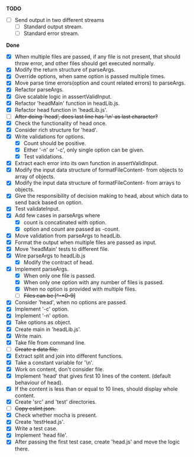 **TODO**

- [ ] Send output in two different streams
  - [ ] Standard output stream.
  - [ ] Standard error stream.

**Done**

- [x] When multiple files are passed, if any file is not present, that should throw error, and other files should get executed normally.
- [x] Modify the return structure of parseArgs.
- [x] Override options, when same option is passed multiple times.
- [X] Move parse time errors(option and count related errors) to parseArgs.
- [x] Refactor parseArgs.
- [x] Give scalable logic in asssertValidInput.
- [x] Refactor 'headMain' function in headLib.js.
- [x] Refactor head function in 'headLib.js'.
- [ ] ~~After doing 'head', does last line has '\n' as last character?~~
- [x] Check the functionality of head once.
- [x] Consider rich structure for 'head'.
- [x] Write validations for options.
  - [x] Count should be positive.
  - [x] Either '-n' or '-c', only single option can be given.
  - [x] Test validations.
- [x] Extract each error into its own function in assertValidInput.
- [x] Modify the input data structure of formatFileContent- from objects to array of objects.
- [x] Modify the input data structure of formatFileContent- from arrays to objects.
- [x] Give the responsibility of decision making to head, about which data to send back based on option.
- [x] Test validateInput.
- [x] Add few cases in parseArgs where
  - [x] count is concatinated with option.
  - [x] option and count are passed as -count.
- [x] Move validation from parseArgs to headLib.
- [x] Format the output when multiple files are passed as input.
- [x] Move 'headMain' tests to different file.
- [x] Wire parseArgs to headLib.js
  - [x] Modify the contract of head.
- [X] Implement parseArgs.
  - [x] When only one file is passed.
  - [x] When only one option with any number of files is passed.
  - [X] When no option is provided with multiple files.
  - [ ] ~~Files can be [^-*0-9]~~
- [x] Consider 'head', when no options are passed.
- [x] Implement '-c' option.
- [x] Implement '-n' option.
- [x] Take options as object.
- [x] Create main in 'headLib.js'.
- [x] Write main.
- [x] Take file from command line.
- [ ] ~~Create a data file.~~
- [x] Extract split and join into different functions.
- [x] Take a constant variable for '\n'.
- [x] Work on content, don't consider file.
- [x] Implement 'head' that gives first 10 lines of the content. (default behaviour of head).
- [x] If the content is less than or equal to 10 lines, should display whole content.
- [x] Create 'src' and 'test' directories.
- [ ] ~~Copy eslint.json.~~
- [x] Check whether mocha is present.
- [x] Create 'testHead.js'.
- [x] Write a test case.
- [x] Implement 'head file'.
- [x] After passing the first test case, create 'head.js' and move the logic there.

